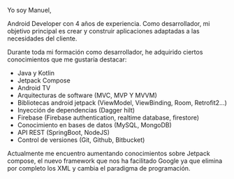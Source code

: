 
Yo soy Manuel,

Android Developer con 4 años de experiencia.
Como desarrollador, mi objetivo principal es crear y construir aplicaciones adaptadas a las necesidades del cliente.

Durante toda mi formación como desarrollador, he adquirido ciertos conocimientos que me gustaría destacar: 
- Java y Kotlin
- Jetpack Compose
- Android TV
- Arquitecturas de software (MVC, MVP Y MVVM)
- Bibliotecas android jetpack (ViewModel, ViewBinding, Room, Retrofit2...)
- Inyección de dependencias (Dagger hilt)
- Firebase (Firebase authentication, realtime database, firestore)
- Conocimiento en bases de datos (MySQL, MongoDB)
- API REST (SpringBoot, NodeJS)
- Control de versiones (Git, Github, Bitbucket)

Actualmente me encuentro aumentando conocimientos sobre Jetpack compose, el nuevo framework que nos ha facilitado Google ya que elimina por completo los XML y cambia el paradigma de programación.
